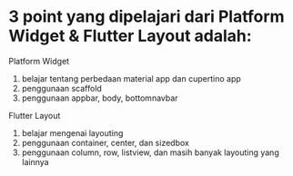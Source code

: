 # 3 point yang dipelajari dari Platform Widget & Flutter Layout adalah:
Platform Widget
1. belajar tentang perbedaan material app dan cupertino app
2. penggunaan scaffold
3. penggunaan appbar, body, bottomnavbar

Flutter Layout
1. belajar mengenai layouting
2. penggunaan container, center, dan sizedbox
3. penggunaan column, row, listview, dan masih banyak layouting yang lainnya
